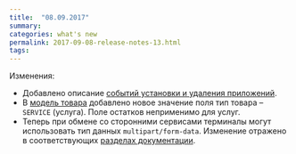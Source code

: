 ```yaml
---
title:  "08.09.2017"
summary:
categories: what's new
permalink: 2017-09-08-release-notes-13.html
tags:
---
```


Изменения:

* Добавлено описание [событий установки и удаления приложений](https://api.evotor.ru/docs/#tag/Vebhuki-uvedomleniya%2Fpaths%2F~1partner.ru~1api~1v2~1installation~1event%2Fpost).
* В [модель товара](https://api.evotor.ru/docs/#tag/Tovary-i-dokumenty%2Fpaths%2F~1api.evotor.ru~1api~1v1~1inventories~1stores~1%7BstoreUuid%7D~1products%2Fpost) добавлено новое значение поля тип товара – `SERVICE` (услуга). Поле остатков неприменимо для услуг.
* Теперь при обмене со сторонними сервисами терминалы могут использовать тип данных `multipart/form-data`. Изменение отражено в соответствующих [разделах документации](./doc_java_third_party_service_communication.html).
